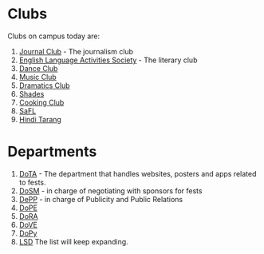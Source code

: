 <!-- TITLE: Student Organisations -->
<!-- SUBTITLE: Recognised student organisations at BITS Hyderabad are mostly of three types - clubs, which are usually focussed on extracurricular activities like dance, music, and drama. Departments, which primarily work for the fests ARENA, ATMOS, and Pearl. Technical Associations and Clubs are focussed on working in a specific area of science or technology.  -->

# Clubs
Clubs on campus today are:

1. [Journal Club](/orgs/journal-club) - The journalism club
2. [English Language Activities Society](/orgs/elas) - The literary club
3. [Dance Club](/orgs/dance-club)
4. [Music Club](/orgs/music-club)
5. [Dramatics Club](/orgs/dramatics-club)
6. [Shades](/orgs/shades)
7. [Cooking Club](/orgs/cooking-club)
8. [SaFL](/orgs/safl)
9. [Hindi Tarang](/orgs/hindi-tarang)
# Departments
1. [DoTA](/orgs/dota) - The department that handles websites, posters and apps related to fests.
2. [DoSM](/orgs/dosm) - in charge of negotiating with sponsors for fests
3. [DePP](/orgs/depp) - in charge of Publicity and Public Relations
4. [DoPE](/orgs/dope)
5. [DoRA](/orgs/dora) 
6. [DoVE](/orgs/dove) 
7. [DoPy](/orgs/dopy) 
8. [LSD](/orgs/lsd)
The list will keep expanding.